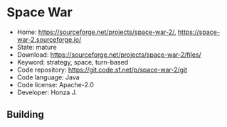# Space War

- Home: https://sourceforge.net/projects/space-war-2/, https://space-war-2.sourceforge.io/
- State: mature
- Download: https://sourceforge.net/projects/space-war-2/files/
- Keyword: strategy, space, turn-based
- Code repository: https://git.code.sf.net/p/space-war-2/git
- Code language: Java
- Code license: Apache-2.0
- Developer: Honza J.

## Building
